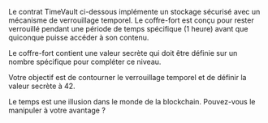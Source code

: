 Le contrat TimeVault ci-dessous implémente un stockage sécurisé avec un mécanisme de verrouillage temporel. Le coffre-fort est conçu pour rester verrouillé pendant une période de temps spécifique (1 heure) avant que quiconque puisse accéder à son contenu.

Le coffre-fort contient une valeur secrète qui doit être définie sur un nombre spécifique pour compléter ce niveau.

Votre objectif est de contourner le verrouillage temporel et de définir la valeur secrète à 42.

Le temps est une illusion dans le monde de la blockchain. Pouvez-vous le manipuler à votre avantage ?